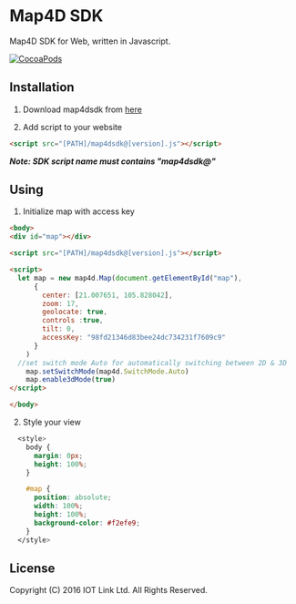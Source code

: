 # Map4D SDK

Map4D SDK for Web, written in Javascript.

[![CocoaPods](https://raw.githubusercontent.com/iotlinkadmin/map4d-web-sdk/master/sdk/map4dweb.png)](https://map4d.vn) 


## Installation

1. Download map4dsdk from [here](https://raw.githubusercontent.com/iotlinkadmin/map4d-web-sdk/master/sdk/map4dsdk@1.0.2.prod)

2. Add script to your website
```html
<script src="[PATH]/map4dsdk@[version].js"></script>
```

***Note: SDK script name must contains "map4dsdk@"***

## Using

1. Initialize map with access key

```html
<body>
<div id="map"></div>

<script src="[PATH]/map4dsdk@[version].js"></script>

<script>
  let map = new map4d.Map(document.getElementById("map"),
      {
        center: [21.007651, 105.828042],
        zoom: 17,
        geolocate: true,
        controls :true,
        tilt: 0,        
        accessKey: "98fd21346d83bee24dc734231f7609c9"
      }
    )
  //set switch mode Auto for automatically switching between 2D & 3D
	map.setSwitchMode(map4d.SwitchMode.Auto)
	map.enable3dMode(true)
</script>

</body>
```

2. Style your view

```css
  <style>
	body {
	  margin: 0px;
	  height: 100%;
	}

	#map {
	  position: absolute;
	  width: 100%;
	  height: 100%;
	  background-color: #f2efe9;
	}
  </style>
  ```

License
-------

Copyright (C) 2016 IOT Link Ltd. All Rights Reserved.
